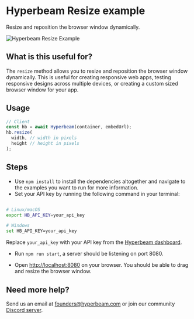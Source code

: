 # Hyperbeam Resize example

Resize and reposition the browser window dynamically.

![Hyperbeam Resize Example](https://i.imgur.com/0E0qKNn.gifv)

## What is this useful for?

The `resize` method allows you to resize and reposition the browser window dynamically. This is useful for creating responsive web apps, testing responsive designs across multiple devices, or creating a custom sized browser window for your app.

## Usage

```ts
// Client
const hb = await Hyperbeam(container, embedUrl);
hb.resize(
  width, // width in pixels
  height // height in pixels
);
```

## Steps

- Use `npm install` to install the dependencies altogether and navigate to the examples you want to run for more information.
- Set your API key by running the following command in your terminal:

```bash

# Linux/macOS
export HB_API_KEY=your_api_key

# Windows
set HB_API_KEY=your_api_key
```

Replace `your_api_key` with your API key from the [Hyperbeam dashboard](https://hyperbeam.com/dashboard).

- Run `npm run start`, a server should be listening on port 8080.

- Open <http://localhost:8080> on your browser. You should be able to drag and resize the browser window.

## Need more help?

Send us an email at [founders@hyperbeam.com](mailto:founders@hyperbeam.com) or join our community [Discord server](https://discord.gg/D78RsGfQjq).
